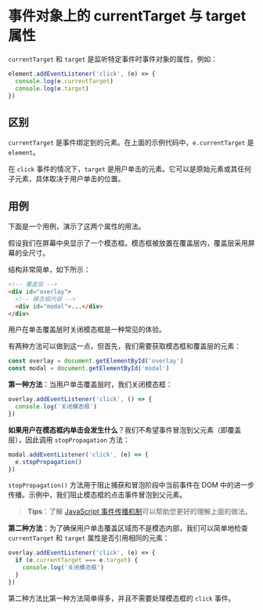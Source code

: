 # 事件对象上的 currentTarget 与 target 属性

`currentTarget` 和 `target` 是监听特定事件时事件对象的属性，例如：

```js
element.addEventListener('click', (e) => {
  console.log(e.currentTarget)
  console.log(e.target)
})
```

## 区别

`currentTarget` 是事件绑定到的元素。在上面的示例代码中，`e.currentTarget` 是 `element`。

在 `click` 事件的情况下，`target` 是用户单击的元素。它可以是原始元素或其任何子元素，具体取决于用户单击的位置。

## 用例

下面是一个用例，演示了这两个属性的用法。

假设我们在屏幕中央显示了一个模态框。模态框被放置在覆盖层内，覆盖层采用屏幕的全尺寸。

结构非常简单，如下所示：

```html
<!-- 覆盖层 -->
<div id="overlay">
  <!-- 模态框内容 -->
  <div id="modal">...</div>
</div>
```

用户在单击覆盖层时关闭模态框是一种常见的体验。

有两种方法可以做到这一点，但首先，我们需要获取模态框和覆盖层的元素：

```js
const overlay = document.getElementById('overlay')
const modal = document.getElementById('modal')
```

**第一种方法**：当用户单击覆盖层时，我们关闭模态框：

```js
overlay.addEventListener('click', () => {
  console.log('关闭模态框')
})
```

**如果用户在模态框内单击会发生什么**？我们不希望事件冒泡到父元素（即覆盖层），因此调用 `stopPropagation` 方法：

```js
modal.addEventListener('click', (e) => {
  e.stopPropagation()
})
```

`stopPropagation()` 方法用于阻止捕获和冒泡阶段中当前事件在 DOM 中的进一步传播。示例中，我们阻止模态框的点击事件冒泡到父元素。

> **Tips**：了解 [JavaScript 事件传播机制](https://github.com/lio-zero/blog/blob/main/DOM/JavaScript%20%E4%BA%8B%E4%BB%B6%E4%BC%A0%E6%92%AD%E6%9C%BA%E5%88%B6.md)可以帮助您更好的理解上面的做法。

**第二种方法**：为了确保用户单击覆盖区域而不是模态内部，我们可以简单地检查 `currentTarget` 和 `target` 属性是否引用相同的元素：

```js
overlay.addEventListener('click', (e) => {
  if (e.currentTarget === e.target) {
    console.log('关闭模态框')
  }
})
```

第二种方法比第一种方法简单得多，并且不需要处理模态框的 `click` 事件。
